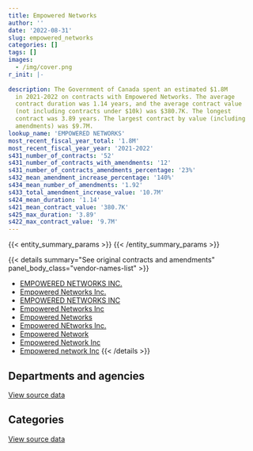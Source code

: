 ```yaml
---
title: Empowered Networks
author: ''
date: '2022-08-31'
slug: empowered_networks
categories: []
tags: []
images:
  - /img/cover.png
r_init: |-
  
description: The Government of Canada spent an estimated $1.8M
  in 2021-2022 on contracts with Empowered Networks. The average
  contract duration was 1.14 years, and the average contract value
  (not including contracts under $10k) was $380.7K. The longest
  contract was 3.89 years. The largest contract by value (including
  amendments) was $9.7M.
lookup_name: 'EMPOWERED NETWORKS'
most_recent_fiscal_year_total: '1.8M'
most_recent_fiscal_year_year: '2021-2022'
s431_number_of_contracts: '52'
s431_number_of_contracts_with_amendments: '12'
s431_number_of_contracts_amendments_percentage: '23%'
s432_mean_amendment_increase_percentage: '140%'
s434_mean_number_of_amendments: '1.92'
s433_total_amendment_increase_value: '10.7M'
s424_mean_duration: '1.14'
s421_mean_contract_value: '380.7K'
s425_max_duration: '3.89'
s422_max_contract_value: '9.7M'
---
```


<script src="/rmarkdown-libs/htmlwidgets/htmlwidgets.js"></script>
<link href="/rmarkdown-libs/datatables-css/datatables-crosstalk.css" rel="stylesheet" />
<script src="/rmarkdown-libs/datatables-binding/datatables.js"></script>
<script src="/rmarkdown-libs/jquery/jquery-3.6.0.min.js"></script>
<link href="/rmarkdown-libs/dt-core-bootstrap/css/dataTables.bootstrap.min.css" rel="stylesheet" />
<link href="/rmarkdown-libs/dt-core-bootstrap/css/dataTables.bootstrap.extra.css" rel="stylesheet" />
<script src="/rmarkdown-libs/dt-core-bootstrap/js/jquery.dataTables.min.js"></script>
<script src="/rmarkdown-libs/dt-core-bootstrap/js/dataTables.bootstrap.min.js"></script>
<link href="/rmarkdown-libs/crosstalk/css/crosstalk.min.css" rel="stylesheet" />
<script src="/rmarkdown-libs/crosstalk/js/crosstalk.min.js"></script>
<script src="/rmarkdown-libs/htmlwidgets/htmlwidgets.js"></script>
<link href="/rmarkdown-libs/datatables-css/datatables-crosstalk.css" rel="stylesheet" />
<script src="/rmarkdown-libs/datatables-binding/datatables.js"></script>
<script src="/rmarkdown-libs/jquery/jquery-3.6.0.min.js"></script>
<link href="/rmarkdown-libs/dt-core-bootstrap/css/dataTables.bootstrap.min.css" rel="stylesheet" />
<link href="/rmarkdown-libs/dt-core-bootstrap/css/dataTables.bootstrap.extra.css" rel="stylesheet" />
<script src="/rmarkdown-libs/dt-core-bootstrap/js/jquery.dataTables.min.js"></script>
<script src="/rmarkdown-libs/dt-core-bootstrap/js/dataTables.bootstrap.min.js"></script>
<link href="/rmarkdown-libs/crosstalk/css/crosstalk.min.css" rel="stylesheet" />
<script src="/rmarkdown-libs/crosstalk/js/crosstalk.min.js"></script>

{{< entity_summary_params >}}
{{< /entity_summary_params >}}

{{< details summary="See original contracts and amendments" panel_body_class="vendor-names-list" >}}
- [EMPOWERED NETWORKS INC.](https://search.open.canada.ca/en/ct/?sort=contract_value_f%20desc&page=1&search_text=%22EMPOWERED%20NETWORKS%20INC.%22)
- [Empowered Networks Inc.](https://search.open.canada.ca/en/ct/?sort=contract_value_f%20desc&page=1&search_text=%22Empowered%20Networks%20Inc.%22)
- [EMPOWERED NETWORKS INC](https://search.open.canada.ca/en/ct/?sort=contract_value_f%20desc&page=1&search_text=%22EMPOWERED%20NETWORKS%20INC%22)
- [Empowered Networks Inc](https://search.open.canada.ca/en/ct/?sort=contract_value_f%20desc&page=1&search_text=%22Empowered%20Networks%20Inc%22)
- [Empowered Networks](https://search.open.canada.ca/en/ct/?sort=contract_value_f%20desc&page=1&search_text=%22Empowered%20Networks%22)
- [Empowered NEtworks Inc.](https://search.open.canada.ca/en/ct/?sort=contract_value_f%20desc&page=1&search_text=%22Empowered%20NEtworks%20Inc.%22)
- [Empowered Network](https://search.open.canada.ca/en/ct/?sort=contract_value_f%20desc&page=1&search_text=%22Empowered%20Network%22)
- [Empowered Network Inc](https://search.open.canada.ca/en/ct/?sort=contract_value_f%20desc&page=1&search_text=%22Empowered%20Network%20Inc%22)
- [Empowered network Inc](https://search.open.canada.ca/en/ct/?sort=contract_value_f%20desc&page=1&search_text=%22Empowered%20network%20Inc%22)
{{< /details >}}

## Departments and agencies

<div id="htmlwidget-1" style="width:100%;height:auto;" class="datatables html-widget"></div>
<script type="application/json" data-for="htmlwidget-1">{"x":{"style":"bootstrap","filter":"none","vertical":false,"data":[["<a href=\"/departments/cbsa-asfc/\">Canada Border Services Agency<\/a>","<a href=\"/departments/cihr-irsc/\">Canadian Institutes of Health Research<\/a>","<a href=\"/departments/dnd-mdn/\">National Defence<\/a>","<a href=\"/departments/nrc-cnrc/\">National Research Council Canada<\/a>","<a href=\"/departments/nrcan-rncan/\">Natural Resources Canada<\/a>","<a href=\"/departments/rcmp-grc/\">Royal Canadian Mounted Police<\/a>","<a href=\"/departments/ssc-spc/\">Shared Services Canada<\/a>"],[22141.76,null,309325.61,null,19557.86,null,4498636.88],[20521.72,null,72777.94,null,null,null,4043327.43],[20465.65,20978.68,251767.26,null,null,33872.2,4093300.76],[20465.65,4195.74,61127.91,69833.64,18205.68,null,1670015.3]],"container":"<table class=\"table table-striped table-hover row-border order-column display\">\n  <thead>\n    <tr>\n      <th>Department<\/th>\n      <th>2018-2019<\/th>\n      <th>2019-2020<\/th>\n      <th>2020-2021<\/th>\n      <th>2021-2022<\/th>\n    <\/tr>\n  <\/thead>\n<\/table>","options":{"order":[[4,"desc"]],"pageLength":10,"autoWidth":true,"columnDefs":[{"targets":1,"render":"function(data, type, row, meta) {\n    return type !== 'display' ? data : DTWidget.formatCurrency(data, \"$\", 2, 3, \",\", \".\", true, null);\n  }"},{"targets":2,"render":"function(data, type, row, meta) {\n    return type !== 'display' ? data : DTWidget.formatCurrency(data, \"$\", 2, 3, \",\", \".\", true, null);\n  }"},{"targets":3,"render":"function(data, type, row, meta) {\n    return type !== 'display' ? data : DTWidget.formatCurrency(data, \"$\", 2, 3, \",\", \".\", true, null);\n  }"},{"targets":4,"render":"function(data, type, row, meta) {\n    return type !== 'display' ? data : DTWidget.formatCurrency(data, \"$\", 2, 3, \",\", \".\", true, null);\n  }"},{"width":"16%","targets":[1,2,3,4]},{"className":"dt-right","targets":[1,2,3,4]}],"orderClasses":false}},"evals":["options.columnDefs.0.render","options.columnDefs.1.render","options.columnDefs.2.render","options.columnDefs.3.render"],"jsHooks":[]}</script>
<p class="text-right">
<a href="https://github.com/GoC-Spending/contracts-data/tree/main/data/out/vendors/empowered_networks/summary_by_fiscal_year_by_department.csv" class="source-data-link btn btn-link">View source data</a>
</p>

## Categories

<div id="htmlwidget-2" style="width:100%;height:auto;" class="datatables html-widget"></div>
<script type="application/json" data-for="htmlwidget-2">{"x":{"style":"bootstrap","filter":"none","vertical":false,"data":[["<a href=\"/categories/other/\">(Other)<\/a>","<a href=\"/categories/facilities_and_construction/\">Facilities and construction<\/a>","<a href=\"/categories/defence/\">Defence<\/a>","<a href=\"/categories/information_technology/\">Information technology<\/a>","<a href=\"/categories/industrial_products_and_services/\">Industrial products and services<\/a>"],[405180.39,7496.45,167762.36,4115598.26,153624.67],[null,null,72777.94,4063849.15,null],[null,null,251767.26,4168617.29,null],[null,null,61127.91,1694676.69,88039.32]],"container":"<table class=\"table table-striped table-hover row-border order-column display\">\n  <thead>\n    <tr>\n      <th>Category<\/th>\n      <th>2018-2019<\/th>\n      <th>2019-2020<\/th>\n      <th>2020-2021<\/th>\n      <th>2021-2022<\/th>\n    <\/tr>\n  <\/thead>\n<\/table>","options":{"order":[[4,"desc"]],"dom":"t","pageLength":30,"autoWidth":true,"columnDefs":[{"targets":1,"render":"function(data, type, row, meta) {\n    return type !== 'display' ? data : DTWidget.formatCurrency(data, \"$\", 2, 3, \",\", \".\", true, null);\n  }"},{"targets":2,"render":"function(data, type, row, meta) {\n    return type !== 'display' ? data : DTWidget.formatCurrency(data, \"$\", 2, 3, \",\", \".\", true, null);\n  }"},{"targets":3,"render":"function(data, type, row, meta) {\n    return type !== 'display' ? data : DTWidget.formatCurrency(data, \"$\", 2, 3, \",\", \".\", true, null);\n  }"},{"targets":4,"render":"function(data, type, row, meta) {\n    return type !== 'display' ? data : DTWidget.formatCurrency(data, \"$\", 2, 3, \",\", \".\", true, null);\n  }"},{"width":"16%","targets":[1,2,3,4]},{"className":"dt-right","targets":[1,2,3,4]}],"orderClasses":false,"lengthMenu":[10,25,30,50,100]}},"evals":["options.columnDefs.0.render","options.columnDefs.1.render","options.columnDefs.2.render","options.columnDefs.3.render"],"jsHooks":[]}</script>
<p class="text-right">
<a href="https://github.com/GoC-Spending/contracts-data/tree/main/data/out/vendors/empowered_networks/summary_by_fiscal_year_by_category.csv" class="source-data-link btn btn-link">View source data</a>
</p>
